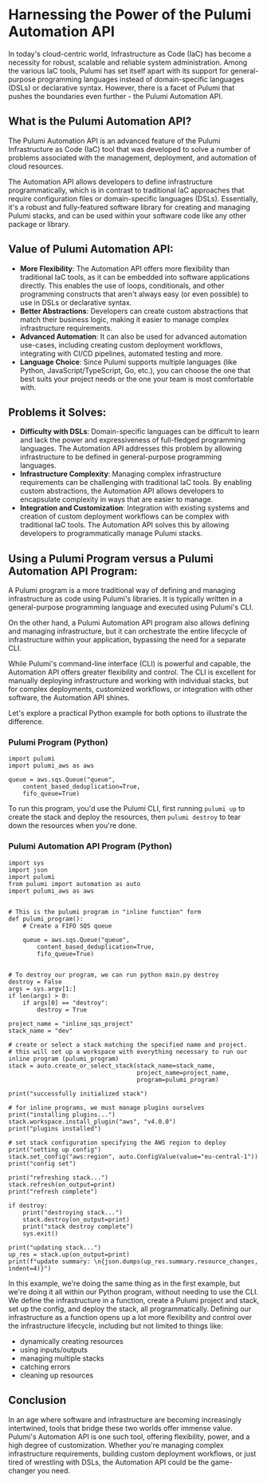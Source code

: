 # Harnessing the Power of the Pulumi Automation API

In today's cloud-centric world, Infrastructure as Code (IaC) has become a necessity for robust, scalable and reliable system administration. Among the various IaC tools, Pulumi has set itself apart with its support for general-purpose programming languages instead of domain-specific languages (DSLs) or declarative syntax. However, there is a facet of Pulumi that pushes the boundaries even further - the Pulumi Automation API.

## What is the Pulumi Automation API?

The Pulumi Automation API is an advanced feature of the Pulumi Infrastructure as Code (IaC) tool that was developed to solve a number of problems associated with the management, deployment, and automation of cloud resources.

The Automation API allows developers to define infrastructure programmatically, which is in contrast to traditional IaC approaches that require configuration files or domain-specific languages (DSLs). Essentially, it's a robust and fully-featured software library for creating and managing Pulumi stacks, and can be used within your software code like any other package or library.

## Value of Pulumi Automation API:

- **More Flexibility**: The Automation API offers more flexibility than traditional IaC tools, as it can be embedded into software applications directly. This enables the use of loops, conditionals, and other programming constructs that aren't always easy (or even possible) to use in DSLs or declarative syntax.
- **Better Abstractions**: Developers can create custom abstractions that match their business logic, making it easier to manage complex infrastructure requirements.
- **Advanced Automation**: It can also be used for advanced automation use-cases, including creating custom deployment workflows, integrating with CI/CD pipelines, automated testing and more.
- **Language Choice**: Since Pulumi supports multiple languages (like Python, JavaScript/TypeScript, Go, etc.), you can choose the one that best suits your project needs or the one your team is most comfortable with.

## Problems it Solves:
- **Difficulty with DSLs**: Domain-specific languages can be difficult to learn and lack the power and expressiveness of full-fledged programming languages. The Automation API addresses this problem by allowing infrastructure to be defined in general-purpose programming languages.
- **Infrastructure Complexity**: Managing complex infrastructure requirements can be challenging with traditional IaC tools. By enabling custom abstractions, the Automation API allows developers to encapsulate complexity in ways that are easier to manage.
- **Integration and Customization**: Integration with existing systems and creation of custom deployment workflows can be complex with traditional IaC tools. The Automation API solves this by allowing developers to programmatically manage Pulumi stacks.

## Using a Pulumi Program versus a Pulumi Automation API Program:

A Pulumi program is a more traditional way of defining and managing infrastructure as code using Pulumi's libraries. It is typically written in a general-purpose programming language and executed using Pulumi's CLI.

On the other hand, a Pulumi Automation API program also allows defining and managing infrastructure, but it can orchestrate the entire lifecycle of infrastructure within your application, bypassing the need for a separate CLI.

While Pulumi's command-line interface (CLI) is powerful and capable, the Automation API offers greater flexibility and control. The CLI is excellent for manually deploying infrastructure and working with individual stacks, but for complex deployments, customized workflows, or integration with other software, the Automation API shines.

Let's explore a practical Python example for both options to illustrate the difference.

### Pulumi Program (Python)

```
import pulumi
import pulumi_aws as aws

queue = aws.sqs.Queue("queue",
    content_based_deduplication=True,
    fifo_queue=True)

```

To run this program, you'd use the Pulumi CLI, first running `pulumi up` to create the stack and deploy the resources, then `pulumi destroy` to tear down the resources when you're done.

### Pulumi Automation API Program (Python)

```
import sys
import json
import pulumi
from pulumi import automation as auto
import pulumi_aws as aws


# This is the pulumi program in "inline function" form
def pulumi_program():
    # Create a FIFO SQS queue

    queue = aws.sqs.Queue("queue",
        content_based_deduplication=True,
        fifo_queue=True)
    

# To destroy our program, we can run python main.py destroy
destroy = False
args = sys.argv[1:]
if len(args) > 0:
    if args[0] == "destroy":
        destroy = True

project_name = "inline_sqs_project"
stack_name = "dev"

# create or select a stack matching the specified name and project.
# this will set up a workspace with everything necessary to run our inline program (pulumi_program)
stack = auto.create_or_select_stack(stack_name=stack_name,
                                    project_name=project_name,
                                    program=pulumi_program)

print("successfully initialized stack")

# for inline programs, we must manage plugins ourselves
print("installing plugins...")
stack.workspace.install_plugin("aws", "v4.0.0")
print("plugins installed")

# set stack configuration specifying the AWS region to deploy
print("setting up config")
stack.set_config("aws:region", auto.ConfigValue(value="eu-central-1"))
print("config set")

print("refreshing stack...")
stack.refresh(on_output=print)
print("refresh complete")

if destroy:
    print("destroying stack...")
    stack.destroy(on_output=print)
    print("stack destroy complete")
    sys.exit()

print("updating stack...")
up_res = stack.up(on_output=print)
print(f"update summary: \n{json.dumps(up_res.summary.resource_changes, indent=4)}")
```

In this example, we're doing the same thing as in the first example, but we're doing it all within our Python program, without needing to use the CLI. We define the infrastructure in a function, create a Pulumi project and stack, set up the config, and deploy the stack, all programmatically. Defining our infrastructure as a function opens up a lot more flexibility and control over the infrastructure lifecycle, including but not limited to things like:
- dynamically creating resources
- using inputs/outputs
- managing multiple stacks
- catching errors
- cleaning up resources

## Conclusion

In an age where software and infrastructure are becoming increasingly intertwined, tools that bridge these two worlds offer immense value. Pulumi's Automation API is one such tool, offering flexibility, power, and a high degree of customization. Whether you're managing complex infrastructure requirements, building custom deployment workflows, or just tired of wrestling with DSLs, the Automation API could be the game-changer you need.
